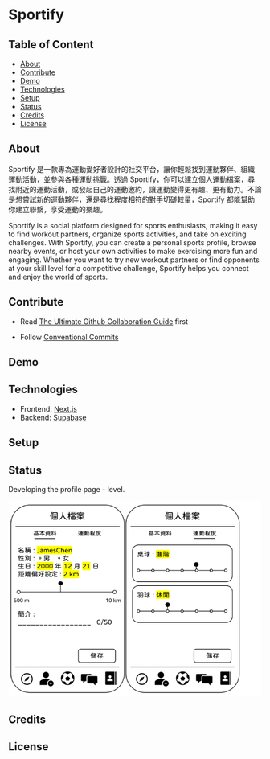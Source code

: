 # Sportify

## Table of Content

-   [About](#about)
-   [Contribute](#contribute)
-   [Demo](#demo)
-   [Technologies](#technologies)
-   [Setup](#setup)
-   [Status](#status)
-   [Credits](#credits)
-   [License](#license)

## About

Sportify 是一款專為運動愛好者設計的社交平台，讓你輕鬆找到運動夥伴、組織運動活動，並參與各種運動挑戰。透過 Sportify，你可以建立個人運動檔案，尋找附近的運動活動，或發起自己的運動邀約，讓運動變得更有趣、更有動力。不論是想嘗試新的運動夥伴，還是尋找程度相符的對手切磋較量，Sportify 都能幫助你建立聯繫，享受運動的樂趣。

Sportify is a social platform designed for sports enthusiasts, making it easy to find workout partners, organize sports activities, and take on exciting challenges. With Sportify, you can create a personal sports profile, browse nearby events, or host your own activities to make exercising more fun and engaging. Whether you want to try new workout partners or find opponents at your skill level for a competitive challenge, Sportify helps you connect and enjoy the world of sports.

## Contribute

-   Read [The Ultimate Github Collaboration Guide](https://medium.com/@jonathanmines/the-ultimate-github-collaboration-guide-df816e98fb67) first

-   Follow [Conventional Commits](https://www.conventionalcommits.org/en/v1.0.0/)

## Demo

## Technologies

-   Frontend: [Next.js](https://nextjs.org/)
-   Backend: [Supabase](https://supabase.com/)

## Setup

## Status

Developing the profile page - level.

![Profile page](./demo/demo1.png)

## Credits

## License